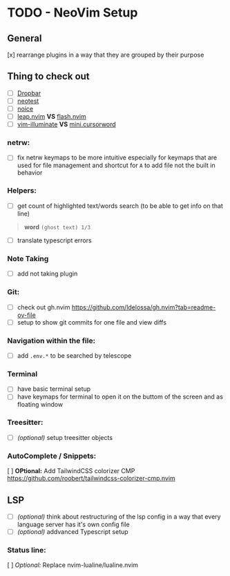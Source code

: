 # TODO - NeoVim Setup

## General

[x] rearrange plugins in a way that they are grouped by their purpose

## Thing to check out

- [ ] [Dropbar](https://github.com/Bekaboo/dropbar.nvim)
- [ ] [neotest](https://github.com/nvim-neotest/neotest)
- [ ] [noice](https://github.com/folke/noice.nvim)
- [ ] [leap.nvim](https://github.com/ggandor/leap.nvim) **VS** [flash.nvim](https://github.com/folke/flash.nvim)
- [ ] [vim-illuminate](https://github.com/RRethy/vim-illuminate) **VS** [mini.cursorword](https://github.com/echasnovski/mini.nvim/blob/main/readmes/mini-cursorword.md)

### netrw:

- [ ] fix netrw keymaps to be more intuitive especially for keymaps that are used for file management and shortcut for `A` to add file not the built in behavior

### Helpers:

- [ ] get count of highlighted text/words search (to be able to get info on that line)

> **word** `(ghost text) 1/3`

- [ ] translate typescript errors

### Note Taking

- [ ] add not taking plugin

### Git:

- [ ] check out gh.nvim https://github.com/ldelossa/gh.nvim?tab=readme-ov-file
- [ ] setup to show git commits for one file and view diffs

### Navigation within the file:

- [ ] add `.env.*` to be searched by telescope

### Terminal

- [ ] have basic terminal setup
- [ ] have keymaps for terminal to open it on the buttom of the screen and as floating window

### Treesitter:

- [ ] _(optional)_ setup treesitter objects

### AutoComplete / Snippets:

[ ] **OPtional:** Add TailwindCSS colorizer CMP https://github.com/roobert/tailwindcss-colorizer-cmp.nvim

## LSP

- [ ] _(optional)_ think about restructuring of the lsp config in a way that every language server has it's own config file
- [ ] _(optional)_ addvanced Typescript setup

### Status line:

[ ] _Optional:_ Replace nvim-lualine/lualine.nvim
